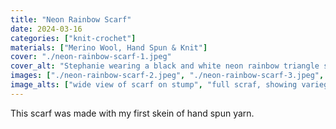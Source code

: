 ```yaml
---
title: "Neon Rainbow Scarf"
date: 2024-03-16
categories: ["knit-crochet"]
materials: ["Merino Wool, Hand Spun & Knit"]
cover: "./neon-rainbow-scarf-1.jpeg"
cover_alt: "Stephanie wearing a black and white neon rainbow triangle scarf"
images: ["./neon-rainbow-scarf-2.jpeg", "./neon-rainbow-scarf-3.jpeg", "./neon-rainbow-scarf-4.jpeg", "./neon-rainbow-scarf-5.jpeg"]
image_alts: ["wide view of scarf on stump", "full scraf, showing variegated rainbow stripes", "detail of knitting, with drop stitch pattern", "hand spun yarn in a skein"]
---
```

This scarf was made with my first skein of hand spun yarn.